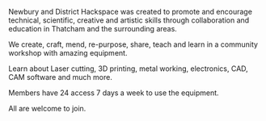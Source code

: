 Newbury and District Hackspace was created to promote and encourage technical, scientific, creative and artistic skills through collaboration and education in Thatcham and the surrounding areas.

We create, craft, mend, re-purpose, share, teach and learn in a community workshop with amazing equipment.

Learn about Laser cutting, 3D printing, metal working, electronics, CAD, CAM software and much more.

Members have 24 access 7 days a week to use the equipment.

All are welcome to join.
